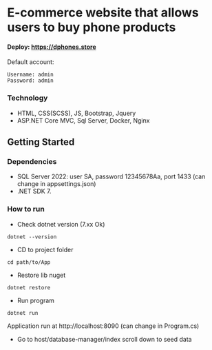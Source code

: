 # E-commerce website that allows users to buy phone products

#### Deploy: https://dphones.store

Default account:
```
Username: admin
Password: admin
```

### Technology
* HTML, CSS(SCSS), JS, Bootstrap, Jquery
* ASP.NET Core MVC, Sql Server, Docker, Nginx
## Getting Started

### Dependencies

* SQL Server 2022: user SA, password 12345678Aa, port 1433 (can change in appsettings.json)
* .NET SDK 7.

### How to run

* Check dotnet version (7.xx Ok)
```
dotnet --version
```

* CD to project folder

```
cd path/to/App
```

* Restore lib nuget
```
dotnet restore
```

* Run program
```
dotnet run
```

Application run at http://localhost:8090 (can change in Program.cs)

* Go to host/database-manager/index scroll down to seed data
